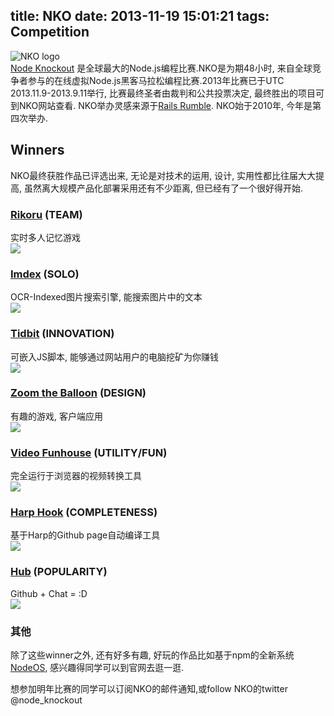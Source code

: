 title: NKO
date: 2013-11-19 15:01:21
tags: Competition
---
![NKO logo](http://nodeknockout.com/designs/exports/png/nko-logo-3700x1000.png)  
[Node Knockout](http://nodeknockout.com/) 是全球最大的Node.js编程比赛.NKO是为期48小时, 来自全球竞争者参与的在线虚拟Node.js黑客马拉松编程比赛.2013年比赛已于UTC 2013.11.9-2013.9.11举行, 比赛最终圣者由裁判和公共投票决定, 最终胜出的项目可到NKO网站查看. NKO举办灵感来源于[Rails Rumble](http://railsrumble.com/). NKO始于2010年, 今年是第四次举办.


## Winners
NKO最终获胜作品已评选出来, 无论是对技术的运用, 设计, 实用性都比往届大大提高, 虽然离大规模产品化部署采用还有不少距离, 但已经有了一个很好得开始.

### [Rikoru](http://rikoru.2013.nodeknockout.com/) (TEAM)
实时多人记忆游戏  
![](http://beta.url2png.com/v6/P50A14826D8629/57f1acc9d943dc7c5210f1070e3ce5c1/png/?url=http%3A%2F%2Frikoru.2013.nodeknockout.com&viewport=1024x595&thumbnail_max_width=320&unique=2013-11-10T22%3A33%3A40.939Z)

### [Imdex](http://srobin.2013.nodeknockout.com/) (SOLO)
OCR-Indexed图片搜索引擎, 能搜索图片中的文本  
![](http://nodeknockout.s3.amazonaws.com/screenshots/imdex.png)

### [Tidbit](http://shoop-team.2013.nodeknockout.com/) (INNOVATION)
可嵌入JS脚本, 能够通过网站用户的电脑挖矿为你赚钱  
![](http://beta.url2png.com/v6/P50A14826D8629/18372b979f6208d89a3b97c5ffe757ca/png/?url=http%3A%2F%2Fshoop-team.2013.nodeknockout.com&viewport=1024x595&thumbnail_max_width=320&unique=2013-11-10T23%3A48%3A18.930Z)

### [Zoom the Balloon](http://theteam.2013.nodeknockout.com/) (DESIGN)
有趣的游戏, 客户端应用  
![](http://beta.url2png.com/v6/P50A14826D8629/dc0c53c55a1575fb2321a48199880b02/png/?url=http%3A%2F%2Ftheteam.2013.nodeknockout.com&viewport=1024x595&thumbnail_max_width=320&unique=2013-11-11T00%3A07%3A34.366Z)

### [Video Funhouse](http://devcomo.2013.nodeknockout.com/) (UTILITY/FUN)
完全运行于浏览器的视频转换工具  
![](http://beta.url2png.com/v6/P50A14826D8629/0ffa7bb54aba0c39e44138f2ccd1d29b/png/?url=http%3A%2F%2Fdevcomo.2013.nodeknockout.com%2F&viewport=1024x595&thumbnail_max_width=320&unique=2013-11-11T00%3A02%3A35.928Z)

### [Harp Hook](http://iceddev.2013.nodeknockout.com/) (COMPLETENESS)
基于Harp的Github page自动编译工具  
![](http://beta.url2png.com/v6/P50A14826D8629/216b97a9f5a358405bcc075e003673f1/png/?url=http%3A%2F%2Ficeddev.2013.nodeknockout.com%2F&viewport=1024x595&thumbnail_max_width=320&unique=2013-11-10T23%3A54%3A37.789Z)

### [Hub](http://hub.2013.nodeknockout.com/) (POPULARITY)
Github + Chat = :D  
![](http://beta.url2png.com/v6/P50A14826D8629/79a81796ed667b3ccb2fa4e365e75eed/png/?url=http%3A%2F%2Fhub.2013.nodeknockout.com&viewport=1024x595&thumbnail_max_width=320&unique=2013-11-10T23%3A46%3A19.016Z)

### 其他
除了这些winner之外, 还有好多有趣, 好玩的作品比如基于npm的全新系统[NodeOS](http://nodeknockout.com/teams/process-nexttick), 感兴趣得同学可以到官网去逛一逛.

想参加明年比赛的同学可以订阅NKO的邮件通知,或follow NKO的twitter @node_knockout
